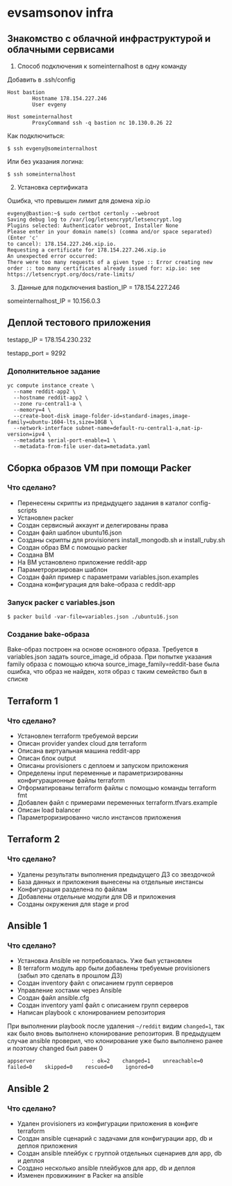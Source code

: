 # evsamsonov infra

## Знакомство с облачной инфраструктурой и облачными сервисами

1. Способ подключения к someinternalhost в одну команду

Добавить в .ssh/config
```
Host bastion
        Hostname 178.154.227.246
        User evgeny

Host someinternalhost
        ProxyCommand ssh -q bastion nc 10.130.0.26 22
```
Как подключиться:
```
$ ssh evgeny@someinternalhost
```

Или без указания логина:
```
$ ssh someinternalhost
```

2. Установка сертификата

Ошибка, что превышен лимит для домена xip.io

```
evgeny@bastion:~$ sudo certbot certonly --webroot
Saving debug log to /var/log/letsencrypt/letsencrypt.log
Plugins selected: Authenticator webroot, Installer None
Please enter in your domain name(s) (comma and/or space separated)  (Enter 'c'
to cancel): 178.154.227.246.xip.io.
Requesting a certificate for 178.154.227.246.xip.io
An unexpected error occurred:
There were too many requests of a given type :: Error creating new order :: too many certificates already issued for: xip.io: see https://letsencrypt.org/docs/rate-limits/
```

3. Данные для подключения
bastion_IP = 178.154.227.246

someinternalhost_IP = 10.156.0.3

## Деплой тестового приложения

testapp_IP = 178.154.230.232

testapp_port = 9292

### Дополнительное задание
```
yc compute instance create \
  --name reddit-app2 \
  --hostname reddit-app2 \
  --zone ru-central1-a \
  --memory=4 \
  --create-boot-disk image-folder-id=standard-images,image-family=ubuntu-1604-lts,size=10GB \
  --network-interface subnet-name=default-ru-central1-a,nat-ip-version=ipv4 \
  --metadata serial-port-enable=1 \
  --metadata-from-file user-data=metadata.yaml
```

## Сборка образов VM при помощи Packer

### Что сделано?

- Перенесены скрипты из предыдущего задания в каталог config-scripts
- Установлен packer
- Создан сервисный аккаунт и делегированы права
- Создан файл шаблон ubuntu16.json
- Созданы скрипты для provisioners install_mongodb.sh и install_ruby.sh
- Создан образ ВМ с помощью packer
- Создана ВМ
- На ВМ установлено приложение reddit-app
- Параметроризирован шаблон
- Создан файл пример с параметрами variables.json.examples
- Создана конфигурация для bake-образа с reddit-app

### Запуск packer c variables.json

```
$ packer build -var-file=variables.json ./ubuntu16.json
```

### Создание bake-образа

Bake-образ построен на основе основного образа. Требуется в variables.json задать source_image_id образа. При попытке указания family образа с помощью ключа source_image_family=reddit-base была ошибка, что образ не найден, хотя образ с таким семейство был в списке

## Terraform 1

### Что сделано?

- Установлен terraform требуемой версии
- Описан provider yandex cloud для terraform
- Описана виртуальная машина reddit-app
- Описан блок output
- Описаны provisioners с деплоем и запуском приложения
- Определены input переменные и параметризированны конфигурационные файлы terraform
- Отформатированы terraform файлы с помощью команды terraform fmt
- Добавлен файл с примерами переменных terraform.tfvars.example
- Описан load balancer
- Параметроризированно число инстансов приложения

## Terraform 2

### Что сделано?

- Удалены результаты выполнения предыдущего ДЗ со звездочкой
- База данных и приложения вынесены на отдельные инстансы
- Конфигурация разделена по файлам
- Добавлены отдельные модули для DB и приложения
- Созданы окружения для stage и prod

## Ansible 1

### Что сделано?

- Установка Ansible не потребовалась. Уже был установлен
- В terraform модуль app были добавлены требуемые provisioners (забыл это сделать в прошлом ДЗ)
- Создан inventory файл с описанием групп серверов
- Управление хостами через Ansible
- Создан файл ansible.cfg
- Создан inventory yaml файл с описанием групп серверов
- Написан playbook с клонированием репозитория

При выполнении playbook после удаления `~/reddit` видим `changed=1`, так как было вновь выполнено клонирование репозитория. В предыдущем случае ansible проверил, что клонирование уже было выполнено ранее и поэтому changed был равен 0
```PLAY RECAP *****************************************************************************************************************************************************************
appserver                  : ok=2    changed=1    unreachable=0    failed=0    skipped=0    rescued=0    ignored=0
```

## Ansible 2

### Что сделано?

- Удален provisioners из конфигурации приложения в конфиге terraform
- Создан ansible сценарий с задачами для конфигурации app, db и деплоя приложения
- Создан ansible плейбук с группой отдельных сценариев для app, db и деплоя
- Создано несколько ansible плейбуков для app, db и деплоя
- Изменен провижининг в Packer на ansible

